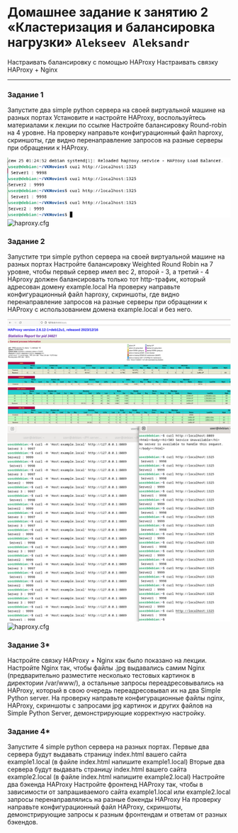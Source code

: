 # Домашнее задание к занятию 2 «Кластеризация и балансировка нагрузки» `Alekseev Aleksandr`
Настраивать балансировку с помощью HAProxy
Настраивать связку HAProxy + Nginx

---

### Задание 1
Запустите два simple python сервера на своей виртуальной машине на разных портах
Установите и настройте HAProxy, воспользуйтесь материалами к лекции по ссылке
Настройте балансировку Round-robin на 4 уровне.
На проверку направьте конфигурационный файл haproxy, скриншоты, где видно перенаправление запросов на разные серверы при обращении к HAProxy.

![HAProxy in action](9-02-img-haproxy-task-1/HW-9-02-Nginx-HAProxy.png)
![haproxy.cfg](9-02-files-haproxy-task-1/haproxy.cfg)

### Задание 2
Запустите три simple python сервера на своей виртуальной машине на разных портах
Настройте балансировку Weighted Round Robin на 7 уровне, чтобы первый сервер имел вес 2, второй - 3, а третий - 4
HAproxy должен балансировать только тот http-трафик, который адресован домену example.local
На проверку направьте конфигурационный файл haproxy, скриншоты, где видно перенаправление запросов на разные серверы при обращении к HAProxy c использованием домена example.local и без него.

![HAProxy layer 7 stats](9-02-img-haproxy-task-2/HW-9-02-task-2-haproxy-layer-7-stats.png)
![HAProxy - terminal](9-02-img-haproxy-task-2/HW-9-02-task-2-haproxy-layer-7-terminal.png)
![haproxy.cfg](9-02-files-haproxy-task-2/haproxy.cfg)


### Задание 3*
Настройте связку HAProxy + Nginx как было показано на лекции.
Настройте Nginx так, чтобы файлы .jpg выдавались самим Nginx (предварительно разместите несколько тестовых картинок в директории /var/www/), а остальные запросы переадресовывались на HAProxy, который в свою очередь переадресовывал их на два Simple Python server.
На проверку направьте конфигурационные файлы nginx, HAProxy, скриншоты с запросами jpg картинок и других файлов на Simple Python Server, демонстрирующие корректную настройку.

### Задание 4*
Запустите 4 simple python сервера на разных портах.
Первые два сервера будут выдавать страницу index.html вашего сайта example1.local (в файле index.html напишите example1.local)
Вторые два сервера будут выдавать страницу index.html вашего сайта example2.local (в файле index.html напишите example2.local)
Настройте два бэкенда HAProxy
Настройте фронтенд HAProxy так, чтобы в зависимости от запрашиваемого сайта example1.local или example2.local запросы перенаправлялись на разные бэкенды HAProxy
На проверку направьте конфигурационный файл HAProxy, скриншоты, демонстрирующие запросы к разным фронтендам и ответам от разных бэкендов.